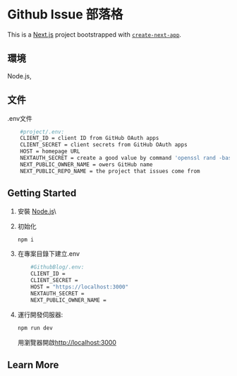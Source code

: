 # Github Issue 部落格

This is a [Next.js](https://nextjs.org/) project bootstrapped with [`create-next-app`](https://github.com/vercel/next.js/tree/canary/packages/create-next-app).

## 環境

Node.js,

## 文件

.env文件

```bash
    #project/.env:
    CLIENT_ID = client ID from GitHub OAuth apps
    CLIENT_SECRET = client secrets from GitHub OAuth apps
    HOST = homepage URL
    NEXTAUTH_SECRET = create a good value by command 'openssl rand -base64 32'
    NEXT_PUBLIC_OWNER_NAME = owers GitHub name
    NEXT_PUBLIC_REPO_NAME = the project that issues come from
```

## Getting Started

1. 安裝 [Node.js](https://nodejs.org/en)\

2. 初始化

    ```bash
    npm i
    ```

3. 在專案目錄下建立.env

    ```bash
        #GithubBlog/.env:
        CLIENT_ID = 
        CLIENT_SECRET = 
        HOST = "https://localhost:3000"
        NEXTAUTH_SECRET = 
        NEXT_PUBLIC_OWNER_NAME = 
    ```

4. 運行開發伺服器:

    ```bash
    npm run dev
    ```

    用瀏覽器開啟[http://localhost:3000](http://localhost:3000)

## Learn More
